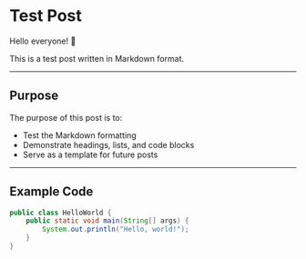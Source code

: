 # Test Post

Hello everyone! 👋

This is a test post written in Markdown format.

---

## Purpose

The purpose of this post is to:
- Test the Markdown formatting
- Demonstrate headings, lists, and code blocks
- Serve as a template for future posts

---

## Example Code

```java
public class HelloWorld {
    public static void main(String[] args) {
        System.out.println("Hello, world!");
    }
}
